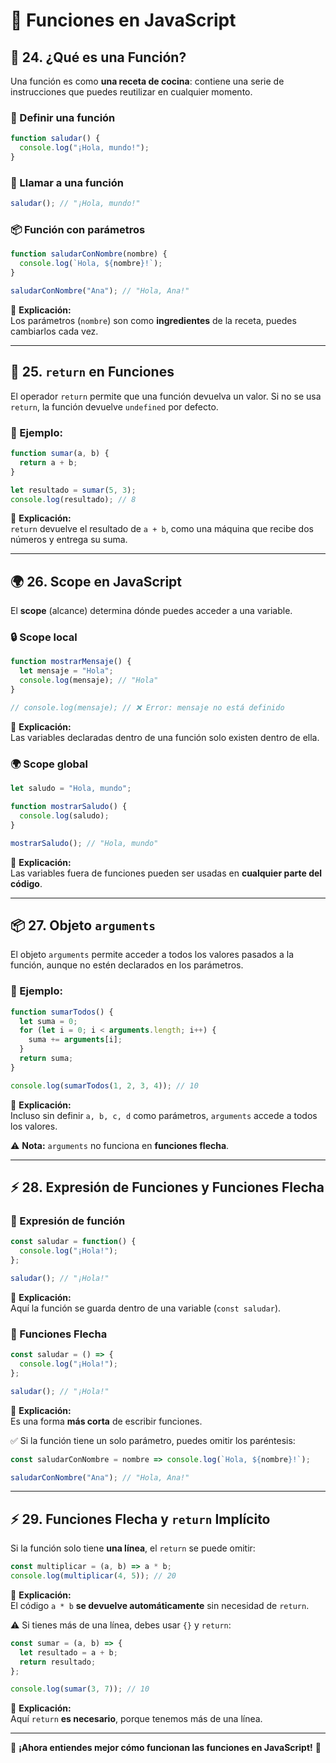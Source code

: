 # 📌 Funciones en JavaScript

## 🎯 24. ¿Qué es una Función?

Una función es como **una receta de cocina**: contiene una serie de instrucciones que puedes reutilizar en cualquier momento. 

### 📝 Definir una función
```javascript
function saludar() {
  console.log("¡Hola, mundo!");
}
```

### 📢 Llamar a una función
```javascript
saludar(); // "¡Hola, mundo!"
```

### 📦 Función con parámetros
```javascript
function saludarConNombre(nombre) {
  console.log(`Hola, ${nombre}!`);
}

saludarConNombre("Ana"); // "Hola, Ana!"
```

📌 **Explicación:**  
Los parámetros (`nombre`) son como **ingredientes** de la receta, puedes cambiarlos cada vez.

---

## 🔄 25. `return` en Funciones

El operador `return` permite que una función devuelva un valor. Si no se usa `return`, la función devuelve `undefined` por defecto.

### 📌 Ejemplo:
```javascript
function sumar(a, b) {
  return a + b;
}

let resultado = sumar(5, 3);
console.log(resultado); // 8
```

📌 **Explicación:**  
`return` devuelve el resultado de `a + b`, como una máquina que recibe dos números y entrega su suma.

---

## 🌍 26. Scope en JavaScript

El **scope** (alcance) determina dónde puedes acceder a una variable.

### 🔒 Scope local
```javascript
function mostrarMensaje() {
  let mensaje = "Hola";
  console.log(mensaje); // "Hola"
}

// console.log(mensaje); // ❌ Error: mensaje no está definido
```

📌 **Explicación:**  
Las variables declaradas dentro de una función solo existen dentro de ella.

### 🌍 Scope global
```javascript
let saludo = "Hola, mundo";

function mostrarSaludo() {
  console.log(saludo);
}

mostrarSaludo(); // "Hola, mundo"
```

📌 **Explicación:**  
Las variables fuera de funciones pueden ser usadas en **cualquier parte del código**.

---

## 📦 27. Objeto `arguments`

El objeto `arguments` permite acceder a todos los valores pasados a la función, aunque no estén declarados en los parámetros.

### 📌 Ejemplo:
```javascript
function sumarTodos() {
  let suma = 0;
  for (let i = 0; i < arguments.length; i++) {
    suma += arguments[i];
  }
  return suma;
}

console.log(sumarTodos(1, 2, 3, 4)); // 10
```

📌 **Explicación:**  
Incluso sin definir `a, b, c, d` como parámetros, `arguments` accede a todos los valores.

⚠️ **Nota:** `arguments` no funciona en **funciones flecha**.

---

## ⚡ 28. Expresión de Funciones y Funciones Flecha

### 📌 Expresión de función
```javascript
const saludar = function() {
  console.log("¡Hola!");
};

saludar(); // "¡Hola!"
```

📌 **Explicación:**  
Aquí la función se guarda dentro de una variable (`const saludar`).

### 🚀 Funciones Flecha
```javascript
const saludar = () => {
  console.log("¡Hola!");
};

saludar(); // "¡Hola!"
```

📌 **Explicación:**  
Es una forma **más corta** de escribir funciones.

✅ Si la función tiene un solo parámetro, puedes omitir los paréntesis:
```javascript
const saludarConNombre = nombre => console.log(`Hola, ${nombre}!`);

saludarConNombre("Ana"); // "Hola, Ana!"
```

---

## ⚡ 29. Funciones Flecha y `return` Implícito

Si la función solo tiene **una línea**, el `return` se puede omitir:

```javascript
const multiplicar = (a, b) => a * b;
console.log(multiplicar(4, 5)); // 20
```

📌 **Explicación:**  
El código `a * b` **se devuelve automáticamente** sin necesidad de `return`.

⚠️ Si tienes más de una línea, debes usar `{}` y `return`:

```javascript
const sumar = (a, b) => {
  let resultado = a + b;
  return resultado;
};

console.log(sumar(3, 7)); // 10
```

📌 **Explicación:**  
Aquí `return` **es necesario**, porque tenemos más de una línea.

---

🎉 **¡Ahora entiendes mejor cómo funcionan las funciones en JavaScript!** 🚀
